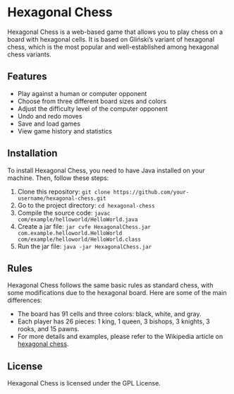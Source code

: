 # Hexagonal Chess

Hexagonal Chess is a web-based game that allows you to play chess on a board with hexagonal cells. It is based on Gliński’s variant of hexagonal chess, which is the most popular and well-established among hexagonal chess variants.

## Features

- Play against a human or computer opponent
- Choose from three different board sizes and colors
- Adjust the difficulty level of the computer opponent
- Undo and redo moves
- Save and load games
- View game history and statistics

## Installation

To install Hexagonal Chess, you need to have Java installed on your machine. Then, follow these steps:

1. Clone this repository: `git clone https://github.com/your-username/hexagonal-chess.git`
2. Go to the project directory: `cd hexagonal-chess`
3. Compile the source code: `javac com/example/helloworld/HelloWorld.java`
4. Create a jar file: `jar cvfe HexagonalChess.jar com.example.helloworld.HelloWorld com/example/helloworld/HelloWorld.class`
5. Run the jar file: `java -jar HexagonalChess.jar`


## Rules

Hexagonal Chess follows the same basic rules as standard chess, with some modifications due to the hexagonal board. Here are some of the main differences:

- The board has 91 cells and three colors: black, white, and gray.
- Each player has 26 pieces: 1 king, 1 queen, 3 bishops, 3 knights, 3 rooks, and 15 pawns.
- For more details and examples, please refer to the Wikipedia article on [hexagonal chess](https://en.wikipedia.org/wiki/Hexagonal_chess).

## License

Hexagonal Chess is licensed under the GPL License.
